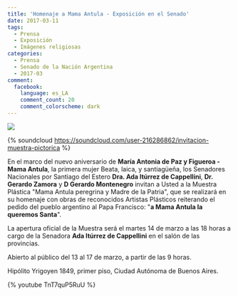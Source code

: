 ```yaml
---
title: 'Homenaje a Mama Antula - Exposición en el Senado'
date: 2017-03-11
tags:
  - Prensa
  - Exposición
  - Imágenes religiosas
categories:
  - Prensa
  - Senado de la Nación Argentina
  - 2017-03
comment:
  facebook:
    language: es_LA
    comment_count: 20
    comment_colorscheme: dark  
---
```


![](/media/thumbnails/invitacion_exposicion_senado.jpeg)

{% soundcloud https://soundcloud.com/user-216286862/invitacion-muestra-pictorica %}

En el marco del nuevo aniversario de __María Antonia de Paz y Figueroa - Mama Antula__, la primera mujer Beata, laica, y santiagüeña, los Senadores Nacionales por Santiago del Estero __Dra. Ada Itúrrez de Cappellini__, __Dr. Gerardo Zamora__ y __D Gerardo Montenegro__ invitan a Usted a la Muestra Plástica "Mama Antula peregrina y Madre de la Patria", que se realizará en su homenaje con obras de reconocidos Artistas Plásticos reiterando el pedido del pueblo argentino al Papa Francisco: "__a Mama Antula la queremos Santa__".

La apertura oficial de la Muestra será el martes 14 de marzo a las 18 horas a cargo de la Senadora __Ada Itúrrez de Cappellini__ en el salón de las provincias.

Abierto al público del 13 al 17 de marzo, a partir de las 9 horas.

Hipólito Yrigoyen 1849, primer piso, Ciudad Autónoma de Buenos Aires.

{% youtube TnT7quP5RuU %}
